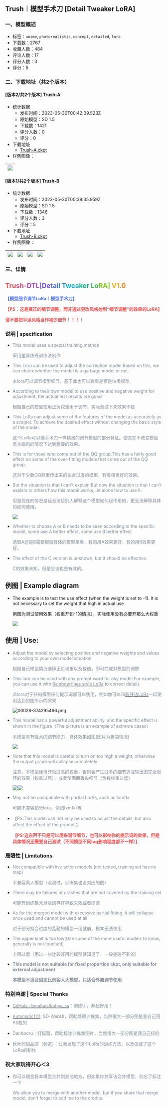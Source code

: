 ## Trush︱模型手术刀 [Detail Tweaker LoRA]
### 一、模型概述

- 标签：`anime`, `photorealistic`, `concept`, `detailed`, `lora`
- 下载数：2767
- 收藏人数：484
- 评论人数：17
- 评分人数：3
- 评分：5

### 二、下载地址（共2个版本）

#### [版本2/共2个版本] Trush-A

- 统计数据
  - 发布时间：2023-05-30T00:42:09.523Z
  - 原始模型：SD 1.5
  - 下载数：1421
  - 评分人数：0
  - 评分：0
- 下载地址
  - [Trush-A.ckpt](https://civitai.com/api/download/models/85134)
- 样例图像：

| <img src="https://image.civitai.com/xG1nkqKTMzGDvpLrqFT7WA/4afd28b9-0f99-478f-b73b-ad9f399996b9/width=450/963095.jpeg" /> |
| ---- |

#### [版本1/共2个版本] Trush-B

- 统计数据
  - 发布时间：2023-05-30T00:39:35.959Z
  - 原始模型：SD 1.5
  - 下载数：1346
  - 评分人数：3
  - 评分：5
- 下载地址
  - [Trush-B.ckpt](https://civitai.com/api/download/models/39867)
- 样例图像：

| <img src="https://image.civitai.com/xG1nkqKTMzGDvpLrqFT7WA/f68a14dd-3e23-4e39-e849-7963f230a600/width=450/441992.jpeg" /> | <img src="https://image.civitai.com/xG1nkqKTMzGDvpLrqFT7WA/39927dde-dce7-436a-102e-95acca660a00/width=450/461250.jpeg" /> | <img src="https://image.civitai.com/xG1nkqKTMzGDvpLrqFT7WA/db54332c-4e93-48b2-32f8-e3de69a04000/width=450/441625.jpeg" /> | <img src="https://image.civitai.com/xG1nkqKTMzGDvpLrqFT7WA/0e234773-b118-41cb-baad-5890073bdf00/width=450/441626.jpeg" /> |
| ---- | ---- | ---- | ---- |


### 三、详情
<h2 id="trush-v10"><span style="color:rgb(250, 82, 82)">Tru</span><span style="color:rgb(230, 73, 128)">sh-</span><span style="color:rgb(190, 75, 219)">DTL</span><span style="color:rgb(121, 80, 242)">[De</span><span style="color:rgb(76, 110, 245)">tai</span><span style="color:rgb(34, 139, 230)">l T</span><span style="color:rgb(21, 170, 191)">wea</span><span style="color:rgb(18, 184, 134)">ker</span><span style="color:rgb(64, 192, 87)"> Lo</span><span style="color:rgb(130, 201, 30)">RA]</span><span style="color:rgb(250, 176, 5)"> V1</span><span style="color:rgb(253, 126, 20)">.0</span></h2><p><strong><span style="color:rgb(76, 110, 245)">【模型细节调节LoRa︱模型手术刀】</span></strong></p><p><strong><span style="color:rgb(250, 82, 82)">【PS：这是真正的细节调整，而非通过更改风格达到“细节调整”的效果的LoRA】</span></strong></p><p><strong><span style="color:rgb(250, 82, 82)">请不要把平涂风格当作减少细节！！！！</span></strong></p><h3 id="or-specification">说明 | specification</h3><ul><li><p><span style="color:rgb(134, 142, 150)">This model uses a special training method</span></p><p><span style="color:rgb(134, 142, 150)">采用差异炼丹训练法制作</span></p></li><li><p><span style="color:rgb(134, 142, 150)">This Lora can be used to adjust the correction model.Based on this, we can check whether the model is a garbage model or not.</span></p><p><span style="color:rgb(134, 142, 150)">本lora可以调节模型细节，基于此也可以查看是否是垃圾模型.</span></p></li><li><p><span style="color:rgb(134, 142, 150)">According to their own model to use positive and negative weight for adjustment, the actual test results are good</span></p><p><span style="color:rgb(134, 142, 150)">根据自己的模型使用正负权重用于调节，实际测试下来效果不错</span></p></li><li><p><span style="color:rgb(134, 142, 150)">This LoRa can adjust some of the features of the model as accurately as a scalpel. To achieve the desired effect without changing the basic style of the model.</span></p><p><span style="color:rgb(134, 142, 150)">这个LoRa可以像手术刀一样精准的调节模型的部分特征。使其在不改变模型基本画风的情况下达到想要的效果。</span></p></li><li><p><span style="color:rgb(134, 142, 150)">This is for those who come out of the QQ group.This has a fairly good effect on some of the over-fitting models that come out of the QQ group.</span></p><p><span style="color:rgb(134, 142, 150)">这对于少数QQ群里传出来的拟合过度的模型，有着相当好的效果。</span></p></li><li><p><span style="color:rgb(134, 142, 150)">But the situation is that I can't explain.But now the situation is that I can't explain to others how this model works, let alone how to use it.</span></p><p><span style="color:rgb(134, 142, 150)">但是现在的情况是我无法给别人解释这个模型如何起作用的，更无法解释具体的如何使用。</span></p><p><img src="https://imagecache.civitai.com/xG1nkqKTMzGDvpLrqFT7WA/0012575d-ae02-46bf-dce5-105353e65a00/width=525/0012575d-ae02-46bf-dce5-105353e65a00.jpeg" /></p></li><li><p><span style="color:rgb(134, 142, 150)">Whether to choose A or B needs to be seen according to the specific model, some use A better effect, some use B better effect</span></p><p><span style="color:rgb(134, 142, 150)">选取A还是B需要根据具体的模型来看，有的用A效果更好，有的用B效果更好。</span></p></li><li><p><span style="color:rgb(134, 142, 150)">The effect of the C version is unknown, but it should be effective.</span></p><p><span style="color:rgb(134, 142, 150)">C的效果未知，但是应该也是有效的。</span></p></li></ul><h2 id="heading-118">例图 | Example diagram</h2><ul><li><p>The example is to test the use effect (when the weight is set to -1). It is not necessary to set the weight that high in actual use</p><p>例图为测试使用效果（权重开到-1的情况），实际使用没有必要开那么大权重</p><p><img src="https://image.civitai.com/xG1nkqKTMzGDvpLrqFT7WA/bcad77da-97b5-44d5-94cf-805b3ec21b47/width=525/bcad77da-97b5-44d5-94cf-805b3ec21b47.jpeg" /></p></li></ul><h2 id="or-use">使用 | Use:</h2><ul><li><p><span style="color:rgb(134, 142, 150)">Adjust the model by selecting positive and negative weights and values according to your own model situation</span></p><p><span style="color:rgb(134, 142, 150)">根据自己模型情况选择正负权重以及数值，即可完成对模型的调整</span></p></li><li><p><span style="color:rgb(134, 142, 150)">This lora can be used with any prompt word for any model.For example, you can use it with </span><a target="_blank" rel="ugc" href="https://civitai.com/models/28205/rainbow-lines-style"><span style="color:rgb(134, 142, 150)">Rainbow lines style LoRa</span></a><span style="color:rgb(134, 142, 150)"> to correct details</span></p><p><span style="color:rgb(134, 142, 150)">此lora对于任何模型任何提示词都可以使用，例如你可以和</span><a target="_blank" rel="ugc" href="https://civitai.com/models/28205/rainbow-lines-style"><span style="color:rgb(134, 142, 150)">彩线法LoRa</span></a><span style="color:rgb(134, 142, 150)">一起使用达到如图所示的效果</span></p><p><img src="https://imagecache.civitai.com/xG1nkqKTMzGDvpLrqFT7WA/5db88868-eef0-43ef-d7a2-56b070dd4e00/width=960/00028-374295496.jpeg" alt="00028-374295496.png" /></p></li><li><p><span style="color:rgb(134, 142, 150)">This model has a powerful adjustment ability, and the specific effect is shown in the figure（The picture is an example of extreme cases）</span></p><p><span style="color:rgb(134, 142, 150)">本模型具有强大的调节能力，具体效果如图(图片为极端情况)</span></p><p><img src="https://imagecache.civitai.com/xG1nkqKTMzGDvpLrqFT7WA/8565841a-1730-456f-f3a4-72afec071e00/width=525/8565841a-1730-456f-f3a4-72afec071e00.jpeg" /></p></li><li><p><span style="color:rgb(134, 142, 150)">Note that this model is careful to turn on too high a weight, otherwise the output graph will collapse completely</span></p><p><span style="color:rgb(134, 142, 150)">注意，本模型谨慎开启过高的权重，否则会产生过多的细节造成输出图完全崩坏的效果（权重过高），或者使画面丢失细节（负数权重过低）</span></p><p><img src="https://imagecache.civitai.com/xG1nkqKTMzGDvpLrqFT7WA/65f9ff82-4978-47c2-5fc9-9d060de34c00/width=525/65f9ff82-4978-47c2-5fc9-9d060de34c00.jpeg" /><img src="https://imagecache.civitai.com/xG1nkqKTMzGDvpLrqFT7WA/1218d0b1-0974-424f-20af-a272cf015900/width=525/1218d0b1-0974-424f-20af-a272cf015900.jpeg" /></p></li><li><p><span style="color:rgb(134, 142, 150)">May not be compatible with partial LorAs, such as txmfkr</span></p><p><span style="color:rgb(134, 142, 150)">可能不兼容部分lora，例如txmfkr等</span></p></li><li><p><span style="color:rgb(134, 142, 150)">【PS:This model can not only be used to adjust the details, but also affect the effect of the prompt.】</span></p><p><strong><span style="color:rgb(250, 82, 82)">【PS:这东西不只是可以用来调节细节，也可以影响你的提示词的效果，但是具体情况还需要自己测试（不同模型不同tag影响程度都不一样）】</span></strong></p></li></ul><h3 id="or-limitations">局限性 | Limitations</h3><ul><li><p><span style="color:rgb(134, 142, 150)">Not compatible with live action models (not tested, training set has no map)</span></p><p><span style="color:rgb(134, 142, 150)">不兼容真人模型（没测过，训练集也没对应的图）</span></p></li><li><p><span style="color:rgb(134, 142, 150)">There may be failures or crashes that are not covered by the training set</span></p><p><span style="color:rgb(134, 142, 150)">可能有训练集未涉及的存在导致失效或者崩溃</span></p></li><li><p><span style="color:rgb(134, 142, 150)">As for the merged model with excessive partial fitting, it will collapse once used and cannot be used at all</span></p><p><span style="color:rgb(134, 142, 150)">对于部分拟合过度的乱融的模型一用就崩，根本无法使用</span></p></li><li><p><span style="color:rgb(134, 142, 150)">The upper limit is too low(Use some of the more useful models to know, generally is not touched)</span></p><p><span style="color:rgb(134, 142, 150)">上限过低（用过一些比较好用的模型就知道了，一般是碰不到的）</span></p></li><li><p><strong><span style="color:rgb(134, 142, 150)">This model is not suitable for fixed proportion ckpt, only suitable for external adjustment</span></strong></p><p><strong><span style="color:rgb(134, 142, 150)">本模型不适合固定比例容入大模型，只适合外置调节使用</span></strong></p></li></ul><h3 id="or-special-thanks">特别鸣谢 | Special Thanks</h3><ul><li><p><a target="_blank" rel="ugc" href="https://github.com/bmaltais/kohya_ss"><span style="color:rgb(134, 142, 150)">GitHub - bmaltais/kohya_ss</span></a><span style="color:rgb(134, 142, 150)">：训练UI，非超好用！</span></p></li><li><p><a target="_blank" rel="ugc" href="https://github.com/AUTOMATIC1111/"><span style="color:rgb(134, 142, 150)">Automatic1111</span></a><span style="color:rgb(134, 142, 150)">: SD-WebUI，帮助处理训练集，当然很大一部分图是我自己用PS裁的</span></p></li><li><p><span style="color:rgb(134, 142, 150)">Danbooru：打标器，帮助标注训练集图片，当然很大一部分图是我自己标的</span></p></li><li><p><span style="color:rgb(134, 142, 150)">秋叶的甜品店（频道）：让我发现了这个LoRa的训练方法，以及促成了这个LoRa的制作</span></p></li></ul><h3 id="3">祝大家玩得开心＜3</h3><ul><li><p><span style="color:rgb(134, 142, 150)">你可以随意将本模型合并到其他地方，但如果你共享该合并模型，别忘了标注一下</span></p><p><span style="color:rgb(134, 142, 150)">We allow you to merge with another model, but if you share that merge model, don't forget to add me to the credits.</span></p></li></ul>